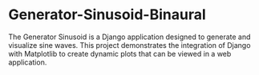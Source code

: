 # Generator-Sinusoid-Binaural
The Generator Sinusoid is a Django application designed to generate and visualize sine waves. This project demonstrates the integration of Django with Matplotlib to create dynamic plots that can be viewed in a web application.
